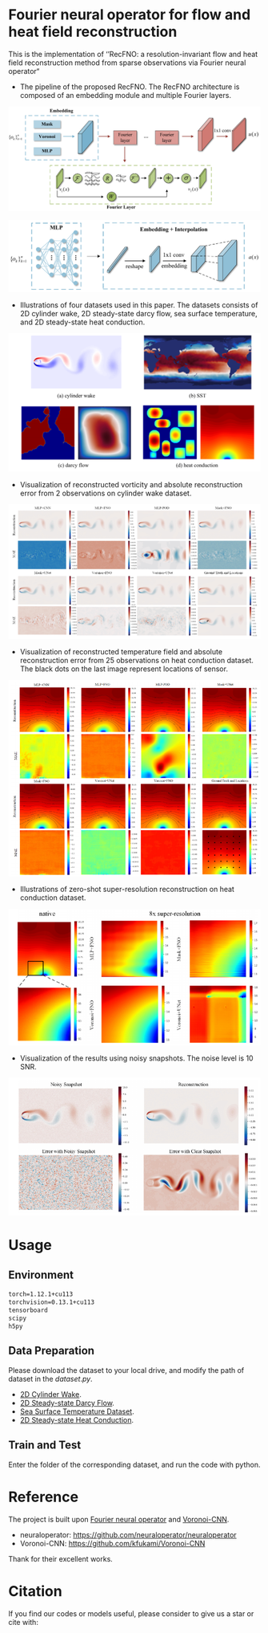 # Fourier neural operator for flow and heat field reconstruction
This is the implementation of ‘’RecFNO: a resolution-invariant flow and heat field reconstruction method from sparse observations via Fourier neural operator“

- The pipeline of the proposed RecFNO. The RecFNO architecture is composed of an embedding module and multiple Fourier layers.

![pipeline](figures/pipeline.png)

![mlp_emd](figures/mlp_emd.png)

- Illustrations of four datasets used in this paper. The datasets consists of 2D cylinder wake, 2D steady-state darcy flow, sea surface temperature, and 2D steady-state heat conduction.

![dataset](figures/dataset.png)

- Visualization of reconstructed vorticity and absolute reconstruction error from 2 observations on cylinder wake dataset.

![cylinder](figures/cylinder.png)

- Visualization of reconstructed temperature field and absolute reconstruction error from 25 observations on heat conduction dataset. The black dots on the last image represent locations of sensor.

![heat](figures/heat.png)

- Illustrations of zero-shot super-resolution reconstruction on heat conduction dataset.

![superresolution](figures/superresolution.png)

- Visualization of the results using noisy snapshots. The noise level is 10 SNR.

![noise](figures/noise.png)

# Usage

## Environment

```shell
torch=1.12.1+cu113
torchvision=0.13.1+cu113
tensorboard
scipy
h5py
```

## Data Preparation

Please download the dataset to your local drive, and modify the path of dataset in the $dataset.py$.

- [2D Cylinder Wake](https://nudteducn-my.sharepoint.com/:f:/g/personal/zhaoxiaoyu13_nudt_edu_cn/EsMGFk8x6CRMqastVlVu1zcBORqDbFhOupb1AyjSzW3uoA?e=62iInH).
- [2D Steady-state Darcy Flow](https://nudteducn-my.sharepoint.com/:f:/g/personal/zhaoxiaoyu13_nudt_edu_cn/Ej1zzrkHJMpOiRIdNEIoEGUBjmOQ_MyeR7_9qH4p0m5HEg?e=F1NFYp).
- [Sea Surface Temperature Dataset](https://nudteducn-my.sharepoint.com/:f:/g/personal/zhaoxiaoyu13_nudt_edu_cn/EsxKkhJR9P1Hk0LP3UXL4GABz0t_fp3wLATHkYk99R7vxQ?e=e0XZp9).
- [2D Steady-state Heat Conduction](https://nudteducn-my.sharepoint.com/:f:/g/personal/zhaoxiaoyu13_nudt_edu_cn/ElHePUBS_gpIjr240jcrdZ4BhMKsA3DBeYWLS6Roq_52TA?e=RZKOh5).

## Train and Test

Enter the folder of the corresponding dataset, and run the code with python. 

# Reference

The project is built upon [Fourier neural operator]( https://github.com/neuraloperator/neuraloperator) and [Voronoi-CNN](https://github.com/kfukami/Voronoi-CNN).

- neuraloperator: https://github.com/neuraloperator/neuraloperator
- Voronoi-CNN: https://github.com/kfukami/Voronoi-CNN

Thank for their excellent works.

# Citation

If you find our codes or models useful, please consider to give us a star or cite with:

```

```

